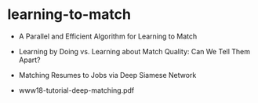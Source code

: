 # learning-to-match

* A Parallel and Efficient Algorithm for Learning to Match

* Learning by Doing vs. Learning about Match Quality: Can We Tell Them Apart?

* Matching Resumes to Jobs via Deep Siamese Network

* www18-tutorial-deep-matching.pdf
